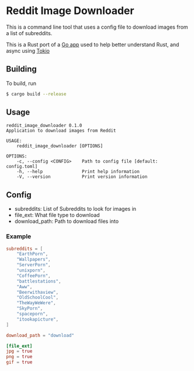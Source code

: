 # Reddit Image Downloader

This is a command line tool that uses a config file to download images from a list of subreddits.

This is a Rust port of a [Go app](https://github.com/amscotti/reddit_image_downloader) used to help better understand Rust, and async using [Tokio](https://tokio.rs/)

## Building

To build, run
```bash
$ cargo build --release
```

## Usage

```
reddit_image_downloader 0.1.0
Application to download images from Reddit

USAGE:
    reddit_image_downloader [OPTIONS]

OPTIONS:
    -c, --config <CONFIG>    Path to config file [default: config.toml]
    -h, --help               Print help information
    -V, --version            Print version information
```

## Config 
* subreddits: List of Subreddits to look for images in
* file_ext: What file type to download
* download_path: Path to download files into

### Example

```TOML
subreddits = [
    "EarthPorn",
    "Wallpapers",
    "ServerPorn",
    "unixporn",
    "CoffeePorn",
    "battlestations",
    "Aww",
    "Beerwithaview",
    "OldSchoolCool",
    "TheWayWeWere",
    "SkyPorn",
    "spaceporn",
    "itookapicture",
]

download_path = "download"

[file_ext]
jpg = true
png = true
gif = true
```